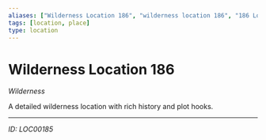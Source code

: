 ```yaml
---
aliases: ["Wilderness Location 186", "wilderness location 186", "186 Location Wilderness"]
tags: [location, place]
type: location
---
```


# Wilderness Location 186

*Wilderness*

A detailed wilderness location with rich history and plot hooks.

---
*ID: LOC00185*